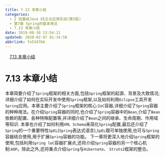 ```yaml
---
title: 7.13 本章小结
categories: 
  - 2 轻量级Java EE企业应用实战(第5版)
  - 第7章 Spring的基本用法
  - 7.13 本章小结
date: 2019-08-30 13:54:11
updated: 2020-02-07 01:34:58
abbrlink: fe5347b6
---
```

<div id='my_toc'><a href="/JavaReadingNotes/fe5347b6/#7-13-本章小结" class="header_1">7.13 本章小结</a>&nbsp;<br></div>
<style>.header_1{margin-left: 1em;}.header_2{margin-left: 2em;}.header_3{margin-left: 3em;}.header_4{margin-left: 4em;}.header_5{margin-left: 5em;}.header_6{margin-left: 6em;}</style>
<!--more-->
<script>if (navigator.platform.search('arm')==-1){document.getElementById('my_toc').style.display = 'none';}var e,p = document.getElementsByTagName('p');while (p.length>0) {e = p[0];e.parentElement.removeChild(e);}</script>

<!--end-->
<!--SSTStart-->
# 7.13 本章小结 #
本章简要介绍了`Spring`框架的相关方面,包括`Spring`框架的起源、背景及大致情况;详细介绍了如何在实际开发中使用`Spring`框架,以及如何利用`Eclipse`工具开发`Spring`应用。本章主要介绍了`Spring`框架的核心:`IoC`容器,详细介绍了`Spring`容器的种种用法。在介绍`Spring`容器的同时,也介绍了`Spring`容器中的`Bean`,介绍了`Bean`依赖的配置、各种特殊配置等,并详细介绍了`Bean`之间的继承、生命周期、作用域等知识.
本章也介绍了如何利用`XML Schema`来简化`Spring`配置,最后还介绍了`Spring`的一个重要特性`SpEL`(`Spring`表达式语言),`SpEL`既可单独使用,也可与`Spring`容器结合使用,用于扩展`Spring`容器的功能。
下一章将更深入地介绍`Spring`框架的使用,包括利用`Spring loC`容器扩展点,还将介绍`Spring`容器的另一个核心机制:`AOP`。除此之外,还将重点介绍`Spring`与`Hibernate`、 `Struts2`框架的整合。
<!--SSTStop-->

